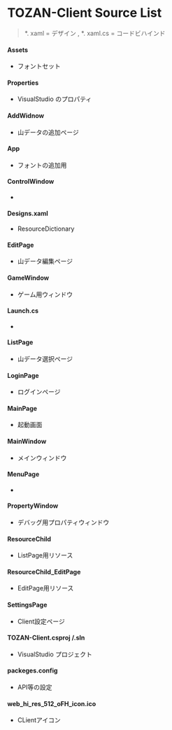 # TOZAN-Client Source List

> *. xaml = デザイン , *. xaml.cs = コードビハインド

#### Assets
- フォントセット

#### Properties
- VisualStudio のプロパティ

#### AddWidnow
- 山データの追加ページ

#### App
- フォントの追加用

#### ControlWindow
-

#### Designs.xaml
- ResourceDictionary

#### EditPage
- 山データ編集ページ

#### GameWindow
- ゲーム用ウィンドウ

#### Launch.cs
-

#### ListPage
- 山データ選択ページ

#### LoginPage
- ログインページ

#### MainPage
- 起動画面

#### MainWindow
- メインウィンドウ

#### MenuPage
- 

#### PropertyWindow
- デバッグ用プロパティウィンドウ

#### ResourceChild
- ListPage用リソース

#### ResourceChild_EditPage
- EditPage用リソース

#### SettingsPage
- Client設定ページ

#### TOZAN-Client.csproj /.sln
- VisualStudio プロジェクト

#### packeges.config
- API等の設定

#### web_hi_res_512_oFH_icon.ico
- CLientアイコン
